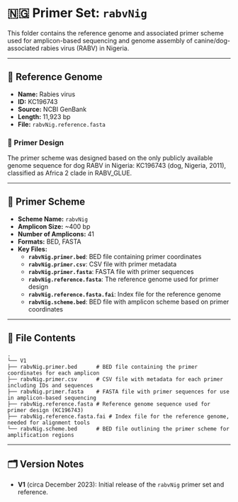 # 🇳🇬 Primer Set: `rabvNig`

This folder contains the reference genome and associated primer scheme used for amplicon-based sequencing and genome assembly of canine/dog-associated rabies virus (RABV) in Nigeria.

---

## 📌 Reference Genome

- **Name:** Rabies virus  
- **ID:** KC196743  
- **Source:** NCBI GenBank  
- **Length:** 11,923 bp  
- **File:** `rabvNig.reference.fasta`

### 🔧 Primer Design

The primer scheme was designed based on the only publicly available genome sequence for dog RABV in Nigeria: KC196743 (dog, Nigeria, 2011), classified as Africa 2 clade in RABV_GLUE.

---

## 🧬 Primer Scheme

- **Scheme Name:** `rabvNig`  
- **Amplicon Size:** ~400 bp  
- **Number of Amplicons:** 41  
- **Formats:** BED, FASTA  
- **Key Files:**
  - **`rabvNig.primer.bed`**: BED file containing primer coordinates  
  - **`rabvNig.primer.csv`**: CSV file with primer metadata  
  - **`rabvNig.primer.fasta`**: FASTA file with primer sequences  
  - **`rabvNig.reference.fasta`**: The reference genome used for primer design  
  - **`rabvNig.reference.fasta.fai`**: Index file for the reference genome  
  - **`rabvNig.scheme.bed`**: BED file with amplicon scheme based on primer coordinates  

---

## 📁 File Contents

```
.
└── V1
├── rabvNig.primer.bed      # BED file containing the primer coordinates for each amplicon
├── rabvNig.primer.csv      # CSV file with metadata for each primer including IDs and sequences
├── rabvNig.primer.fasta    # FASTA file with primer sequences for use in amplicon-based sequencing
├── rabvNig.reference.fasta # Reference genome sequence used for primer design (KC196743)
├── rabvNig.reference.fasta.fai # Index file for the reference genome, needed for alignment tools
└── rabvNig.scheme.bed      # BED file outlining the primer scheme for amplification regions

```

---

## 🗂️ Version Notes

- **V1** (circa December 2023): Initial release of the `rabvNig` primer set and reference. 